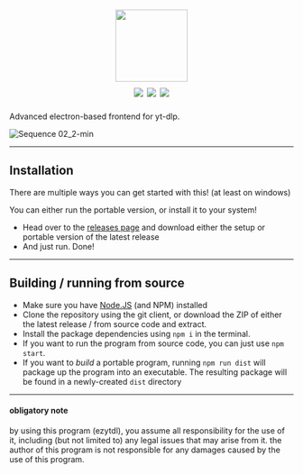 <h1 align="center">
  <img src="https://raw.githubusercontent.com/sylviiu/ezytdl/main/.github/heading.png" height="128px"/><br>
  <img src="https://github.com/sylviiu/ezytdl/actions/workflows/test-win.yml/badge.svg"/>
  <img src="https://github.com/sylviiu/ezytdl/actions/workflows/test-mac.yml/badge.svg"/>
  <img src="https://github.com/sylviiu/ezytdl/actions/workflows/test-linux.yml/badge.svg"/>
</h1>

Advanced electron-based frontend for yt-dlp.

![Sequence 02_2-min](https://raw.githubusercontent.com/sylviiu/ezytdl/main/.github/ezytdl-intro.gif)

-----

## Installation

There are multiple ways you can get started with this! (at least on windows)

You can either run the portable version, or install it to your system!

- Head over to the [releases page](https://github.com/sylviiu/ezytdl/releases) and download either the setup or portable version of the latest release
- And just run. Done!

-----

## Building / running from source

- Make sure you have [Node.JS](https://nodejs.org/en) (and NPM) installed
- Clone the repository using the git client, or download the ZIP of either the latest release / from source code and extract.
- Install the package dependencies using `npm i` in the terminal.
- If you want to run the program from source code, you can just use `npm start`.
- If you want to *build* a portable program, running `npm run dist` will package up the program into an executable. The resulting package will be found in a newly-created `dist` directory

---

#### obligatory note

by using this program (ezytdl), you assume all responsibility for the use of it, including (but not limited to) any legal issues that may arise from it. the author of this program is not responsible for any damages caused by the use of this program.